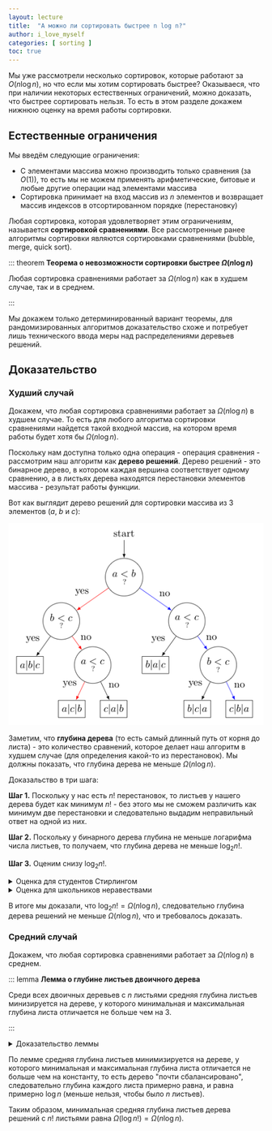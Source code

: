 ```yaml
---
layout: lecture
title:  "А можно ли сортировать быстрее n log n?"
author: i_love_myself
categories: [ sorting ]
toc: true
---
```


Мы уже рассмотрели несколько сортировок, которые работают за $O(n \log n)$, но что если мы хотим сортировать быстрее? Оказываеся, что при наличии некоторых естественных ограничений, можно доказать, что быстрее сортировать нельзя. То есть в этом разделе докажем нижнюю оценку на время работы сортировки.

## Естественные ограничения

Мы введём следующие ограничения:

* С элементами массива можно производить только сравнения (за $O(1)$), то есть мы не можем применять арифметические, битовые и любые другие операции над элементами массива
* Сортировка принимает на вход массив из $n$ элементов и возвращает массив индексов в отсортированном порядке (перестановку)

Любая сортировка, которая удовлетворяет этим ограничениям, называется **сортировкой сравнениями**. Все рассмотренные ранее алгоритмы сортировки являются сортировками сравнениями (bubble, merge, quick sort).

::: theorem
**Теорема о невозможности сортировки быстрее $\Omega(n \log n)$**

Любая сортировка сравнениями работает за $\Omega(n \log n)$ как в худшем случае, так и в среднем.

:::

Мы докажем только детерминированный вариант теоремы, для рандомизированных алгоритмов доказательство схоже и потребует лишь технического ввода меры над распределениями деревьев решений.

## Доказательство

### Худший случай

Докажем, что любая сортировка сравнениями работает за $\Omega(n \log n)$ в худшем случае. То есть для любого алгоритма сортировки сравнениями найдется такой входной массив, на котором время работы будет хотя бы $\Omega(n \log n)$.

Поскольку нам доступна только одна операция - операция сравнения - рассмотрим наш алгоритм как **дерево решений**. Дерево решений - это бинарное дерево, в котором каждая вершина соответствует одному сравнению, а в листьях дерева находятся перестановки элементов массива - результат работы функции.

Вот как выглядит дерево решений для сортировки массива из 3 элементов ($a$, $b$ и $c$):

![Decision tree](./img/decision_tree.png)

Заметим, что **глубина дерева** (то есть самый длинный путь от корня до листа) - это количество сравнений, которое делает наш алгоритм в худшем случае (для определения какой-то из перестановок). Мы должны показать, что глубина дерева не меньше $\Omega(n \log n)$.

Доказальство в три шага:

**Шаг 1.** Поскольку у нас есть $n!$ перестановок, то листьев у нашего дерева будет как минимум $n!$ - без этого мы не сможем различить как минимум две перестановки и следовательно выдадим неправильный ответ на одной из них.

**Шаг 2.** Поскольку у бинарного дерева глубина не меньше логарифма числа листьев, то получаем, что глубина дерева не меньше $\log_2 n!$.

**Шаг 3.** Оценим снизу $\log_2 n!$.

<details markdown="1">
<summary>Оценка для студентов Стирлингом</summary>
По Формуле Стирлинга $\ln n! = n \ln n - n + O(\ln n) = \Omega(n \log n)$. Но на самом деле вы даже доказали точкую оценку с учетом константы!
</details>

<details markdown="1">
<summary>Оценка для школьников неравествами</summary>
Обозначим за $k = \lfloor \log_2 n \rfloor$.

Тогда $\log n! = \log 1 + \log 2 + \log 3 + \log 4 + \log 5 + \ldots + \log (n - 1) + \log n \geq \ldots$

Оценим сверху каждое слагаемое ближайшей меньшей степенью двойки под логарифмом:

$\ldots \geq \log 1 + \log 2 + \log 2 + \log 4 + \log 4 + \ldots = 0 + 2 \cdot \log 2 + 4 \cdot \log 4 + 8 \log 8 + \ldots + 2^{k} \log 2^{k} \geq \ldots$

Оценим сумму как последнее слагаемое:

$\ldots \geq k^2 \log 2^{k} = \Omega(n \log n)$.
</details>

В итоге мы доказали, что $\log_2 n! = \Omega(n \log n)$, следовательно глубина дерева решений не меньше $\Omega(n \log n)$, что и требовалось доказать.

### Средний случай

Докажем, что любая сортировка сравнениями работает за $\Omega(n \log n)$ в среднем.

::: lemma
**Лемма о глубине листьев двоичного дерева**

Среди всех двоичных деревьев с $n$ листьями средняя глубина листьев минизируется на дереве, у которого минимальная и максимальная глубина листа отличается не больше чем на $3$.

:::

<details markdown="1">
<summary>Доказательство леммы</summary>

~~Очевидно.~~ Переподвесим нижний лист к верхнему, уменьшив суммарную глубину. Если надо, то придется создать еще один лист, чтобы сохранить их количество в процессе переподвешивания.
</details>

По лемме средняя глубина листьев минимизируется на дереве, у которого минимальная и максимальная глубина листа отличается не больше чем на константу, то есть дерево "почти сбалансировано", следовательно глубина каждого листа примерно равна, и равна примерно $\log n$ (меньше нельзя, чтобы было $n$ листьев).

Таким образом, минимальная средняя глубина листьев дерева решений с $n!$ листьями равна $\Omega(\log n!) = \Omega(n \log n)$.
